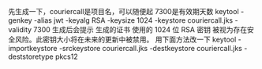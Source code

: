  先生成一下，couriercall是项目名，可以随便起 7300是有效期天数
 keytool -genkey -alias jwt -keyalg RSA -keysize 1024 -keystore couriercall.jks -validity 7300
 生成后会提示 
 生成的证书 使用的 1024 位 RSA 密钥 被视为存在安全风险。此密钥大小将在未来的更新中被禁用。
 用下面方法改一下
keytool -importkeystore -srckeystore couriercall.jks -destkeystore couriercall.jks -deststoretype pkcs12